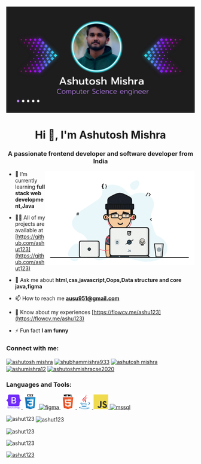 ![logo](https://github.com/ashut123/ashut123/blob/main/Brown%20Grey%20Creative%20Modern%20Online%20Portfolio.png)

<h1 align="center">Hi 👋, I'm Ashutosh Mishra</h1>
<h3 align="center">A passionate frontend developer and software developer from India</h3>

<img align="right" alt="coding" width="400" src="https://github.com/ashut123/ashut123/blob/main/gif.gif">


- 🌱 I’m currently learning **full stack web development,Java**

- 👨‍💻 All of my projects are available at [https://github.com/ashut123](https://github.com/ashut123)

- 💬 Ask me about **html,css,javascript,Oops,Data structure and core java,figma**

- 📫 How to reach me **ausu951@gmail.com**

- 📄 Know about my experiences [https://flowcv.me/ashu123](https://flowcv.me/ashu123)

- ⚡ Fun fact **I am funny**

<h3 align="left">Connect with me:</h3>
<p align="left">
<a href="https://linkedin.com/in/ashutosh mishra" target="blank"><img align="center" src="https://raw.githubusercontent.com/rahuldkjain/github-profile-readme-generator/master/src/images/icons/Social/linked-in-alt.svg" alt="ashutosh mishra" height="30" width="40" /></a>
<a href="https://instagram.com/shubhammishra933" target="blank"><img align="center" src="https://raw.githubusercontent.com/rahuldkjain/github-profile-readme-generator/master/src/images/icons/Social/instagram.svg" alt="shubhammishra933" height="30" width="40" /></a>
<a href="https://www.hackerrank.com/ashutosh mishra" target="blank"><img align="center" src="https://raw.githubusercontent.com/rahuldkjain/github-profile-readme-generator/master/src/images/icons/Social/hackerrank.svg" alt="ashutosh mishra" height="30" width="40" /></a>
<a href="https://www.leetcode.com/ashumishra12" target="blank"><img align="center" src="https://raw.githubusercontent.com/rahuldkjain/github-profile-readme-generator/master/src/images/icons/Social/leet-code.svg" alt="ashumishra12" height="30" width="40" /></a>
<a href="https://auth.geeksforgeeks.org/user/ashutoshmishracse2020" target="blank"><img align="center" src="https://raw.githubusercontent.com/rahuldkjain/github-profile-readme-generator/master/src/images/icons/Social/geeks-for-geeks.svg" alt="ashutoshmishracse2020" height="30" width="40" /></a>
</p>

<h3 align="left">Languages and Tools:</h3>
<p align="left"> <a href="https://getbootstrap.com" target="_blank" rel="noreferrer"> <img src="https://raw.githubusercontent.com/devicons/devicon/master/icons/bootstrap/bootstrap-plain-wordmark.svg" alt="bootstrap" width="40" height="40"/> </a> <a href="https://www.w3schools.com/css/" target="_blank" rel="noreferrer"> <img src="https://raw.githubusercontent.com/devicons/devicon/master/icons/css3/css3-original-wordmark.svg" alt="css3" width="40" height="40"/> </a> <a href="https://www.figma.com/" target="_blank" rel="noreferrer"> <img src="https://www.vectorlogo.zone/logos/figma/figma-icon.svg" alt="figma" width="40" height="40"/> </a> <a href="https://www.w3.org/html/" target="_blank" rel="noreferrer"> <img src="https://raw.githubusercontent.com/devicons/devicon/master/icons/html5/html5-original-wordmark.svg" alt="html5" width="40" height="40"/> </a> <a href="https://www.java.com" target="_blank" rel="noreferrer"> <img src="https://raw.githubusercontent.com/devicons/devicon/master/icons/java/java-original.svg" alt="java" width="40" height="40"/> </a> <a href="https://developer.mozilla.org/en-US/docs/Web/JavaScript" target="_blank" rel="noreferrer"> <img src="https://raw.githubusercontent.com/devicons/devicon/master/icons/javascript/javascript-original.svg" alt="javascript" width="40" height="40"/> </a> <a href="https://www.microsoft.com/en-us/sql-server" target="_blank" rel="noreferrer"> <img src="https://www.svgrepo.com/show/303229/microsoft-sql-server-logo.svg" alt="mssql" width="40" height="40"/> </a> </p>

<p><img align="left" src="https://github-readme-stats.vercel.app/api/top-langs?username=ashut123&show_icons=true&locale=en&layout=compact" alt="ashut123" /></p>

<p>&nbsp;<img align="center" src="https://github-readme-stats.vercel.app/api?username=ashut123&show_icons=true&locale=en" alt="ashut123" /></p>

<p><img align="center" src="https://github-readme-streak-stats.herokuapp.com/?user=ashut123&" alt="ashut123" /></p>
<p align="left"> <img src="https://komarev.com/ghpvc/?username=ashut123&label=Profile%20views&color=0e75b6&style=flat" alt="ashut123" /> </p>

<p align="left"> <a href="https://github.com/ryo-ma/github-profile-trophy"><img src="https://github-profile-trophy.vercel.app/?username=ashut123" alt="ashut123" /></a> </p>

